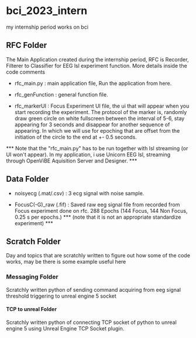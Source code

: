 # bci_2023_intern
my internship period works on bci


## RFC Folder
The Main Application created during the internship period, RFC is Recorder, Filterer to Classifier for EEG lsl experiment function.
 More details inside the code comments

* rfc_main.py : main application file, Run the application from here.

* rfc_genFunction : general function file.

* rfc_markerUI : Focus Experiment UI file, the ui that will appear when you start recording the experiment. The protocol of the marker is, randomly draw green circle on white fullscreen between the interval of 5-6, stay appearing for 3 seconds and disappear for another sequence of appearing. 
In which we will use for epoching that are offset from the initiation of the circle to the end at +- 0.5 seconds.

*** Note that the "rfc_main.py" has to be run together with lsl streaming (or UI won't appear). In my application, i use Unicorn EEG lsl, streaming through OpenViBE Aquisition Server and Designer. ***

## Data Folder

* noisyecg (.mat/.csv) : 3 ecg signal with noise sample.

* FocusC(-G)_raw (.fif) : Saved raw eeg signal file from recorded from Focus experiment done on rfc. 288 Epochs (144 Focus, 144 Non Focus, 0.25 s per epochs.)
 *** (note that it is not an appropriate standardize experiment) ***

## Scratch Folder

Day and topics that are scratchly written to figure out how some of the code works, may be there is some example useful here
### Messaging Folder

Scratchly written python of sending command acquiring from eeg signal threshold triggering to unreal engine 5 socket

#### TCP to unreal Folder

Scratchly written python of connecting TCP socket of python to unreal engine 5 using Unreal Engine TCP Socket plugin.
